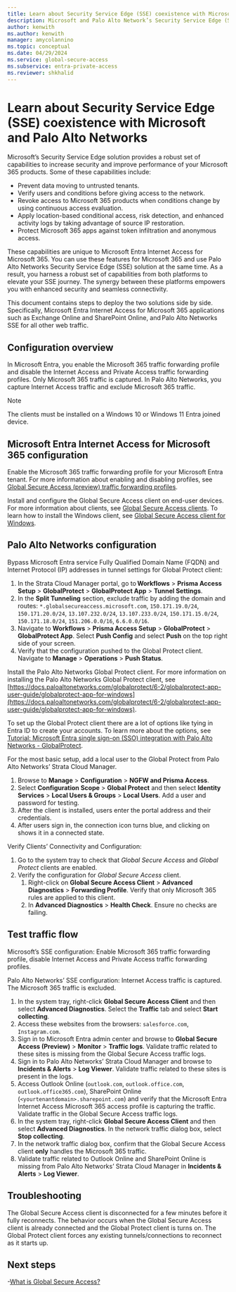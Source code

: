```yaml
---
title: Learn about Security Service Edge (SSE) coexistence with Microsoft and Palo Alto Networks.
description: Microsoft and Palo Alto Network’s Security Service Edge (SSE) coexistence solution guide.
author: kenwith
ms.author: kenwith
manager: amycolannino
ms.topic: conceptual
ms.date: 04/29/2024
ms.service: global-secure-access
ms.subservice: entra-private-access 
ms.reviewer: shkhalid
---
```


# Learn about Security Service Edge (SSE) coexistence with Microsoft and Palo Alto Networks

Microsoft’s Security Service Edge solution provides a robust set of capabilities to increase security and improve performance of your Microsoft 365 products. Some of these capabilities include: 

- Prevent data moving to untrusted tenants.
- Verify users and conditions before giving access to the network.
- Revoke access to Microsoft 365 products when conditions change by using continuous access evaluation.
- Apply location-based conditional access, risk detection, and enhanced activity logs by taking advantage of source IP restoration.
- Protect Microsoft 365 apps against token infiltration and anonymous access.

These capabilities are unique to Microsoft Entra Internet Access for Microsoft 365. You can use these features for Microsoft 365 and use Palo Alto Networks Security Service Edge (SSE) solution at the same time. As a result, you harness a robust set of capabilities from both platforms to elevate your SSE journey. The synergy between these platforms empowers you with enhanced security and seamless connectivity. 

This document contains steps to deploy the two solutions side by side. Specifically, Microsoft Entra Internet Access for Microsoft 365 applications such as Exchange Online and SharePoint Online, and Palo Alto Networks SSE for all other web traffic.
 
## Configuration overview

In Microsoft Entra, you enable the Microsoft 365 traffic forwarding profile and disable the Internet Access and Private Access traffic forwarding profiles. Only Microsoft 365 traffic is captured. In Palo Alto Networks, you capture Internet Access traffic and exclude Microsoft 365 traffic.

> [!NOTE]
> The clients must be installed on a Windows 10 or Windows 11 Entra joined device.

## Microsoft Entra Internet Access for Microsoft 365 configuration

Enable the Microsoft 365 traffic forwarding profile for your Microsoft Entra tenant. For more information about enabling and disabling profiles, see [Global Secure Access (preview) traffic forwarding profiles](concept-traffic-forwarding.md).

Install and configure the Global Secure Access client on end-user devices. For more information about clients, see [Global Secure Access clients](concept-clients.md). To learn how to install the Windows client, see [Global Secure Access client for Windows](how-to-install-windows-client.md).

## Palo Alto Networks configuration

Bypass Microsoft Entra service Fully Qualified Domain Name (FQDN) and Internet Protocol (IP) addresses in tunnel settings for Global Protect client: 

1. In the Strata Cloud Manager portal, go to **Workflows** > **Prisma Access Setup** > **GlobalProtect** > **GlobalProtect App** > **Tunnel Settings**. 
1. In the **Split Tunneling** section, exclude traffic by adding the domain and routes: `*.globalsecureaccess.microsoft.com`, `150.171.19.0/24`, `150.171.20.0/24`, `13.107.232.0/24`, `13.107.233.0/24`, `150.171.15.0/24`, `150.171.18.0/24`, `151.206.0.0/16`, `6.6.0.0/16`. 
1. Navigate to **Workflows** > **Prisma Access Setup** > **GlobalProtect** > **GlobalProtect App**. Select **Push Config** and select **Push** on the top right side of your screen. 
1. Verify that the configuration pushed to the Global Protect client. Navigate to **Manage** > **Operations** > **Push Status**. 

Install the Palo Alto Networks Global Protect client. For more information on installing the Palo Alto Networks Global Protect client, see [https://docs.paloaltonetworks.com/globalprotect/6-2/globalprotect-app-user-guide/globalprotect-app-for-windows](https://docs.paloaltonetworks.com/globalprotect/6-2/globalprotect-app-user-guide/globalprotect-app-for-windows).

To set up the Global Protect client there are a lot of options like tying in Entra ID to create your accounts. To learn more about the options, see [Tutorial: Microsoft Entra single sign-on (SSO) integration with Palo Alto Networks - GlobalProtect](..//identity/saas-apps/palo-alto-networks-globalprotect-tutorial.md).

For the most basic setup, add a local user to the Global Protect from Palo Alto Networks’ Strata Cloud Manager. 

1. Browse to **Manage** > **Configuration** > **NGFW and Prisma Access**.  
1. Select **Configuration Scope** > **Global Protect** and then select **Identity Services** > **Local Users & Groups** > **Local Users**. Add a user and password for testing. 
1. After the client is installed, users enter the portal address and their credentials.  
1. After users sign in, the connection icon turns blue, and clicking on shows it in a connected state. 

Verify Clients’ Connectivity and Configuration: 
1. Go to the system tray to check that *Global Secure Access* and *Global Protect* clients are enabled.  
1. Verify the configuration for *Global Secure Access* client.
    1. Right-click on **Global Secure Access Client** > **Advanced Diagnostics** > **Forwarding Profile**. Verify that only Microsoft 365 rules are applied to this client. 
    1. In **Advanced Diagnostics** > **Health Check**. Ensure no checks are failing.

## Test traffic flow
Microsoft’s SSE configuration: Enable Microsoft 365 traffic forwarding profile, disable Internet Access and Private Access traffic forwarding profiles.


Palo Alto Networks’ SSE configuration: Internet Access traffic is captured. The Microsoft 365 traffic is excluded. 
1. In the system tray, right-click **Global Secure Access Client** and then select **Advanced Diagnostics**. Select the **Traffic** tab and select **Start collecting**. 
1. Access these websites from the browsers: `salesforce.com`, `Instagram.com`.
1. Sign in to Microsoft Entra admin center and browse to **Global Secure Access (Preview)** > **Monitor** > **Traffic logs**. Validate traffic related to these sites is missing from the Global Secure Access traffic logs. 
1. Sign in to Palo Alto Networks’ Strata Cloud Manager and browse to **Incidents & Alerts** > **Log Viewer**. Validate traffic related to these sites is present in the logs. 
1. Access Outlook Online (`outlook.com`, `outlook.office.com`, `outlook.office365.com`), SharePoint Online (`<yourtenantdomain>.sharepoint.com`) and verify that the Microsoft Entra Internet Access Microsoft 365 access profile is capturing the traffic. Validate traffic in the Global Secure Access traffic logs. 
1. In the system tray, right-click **Global Secure Access Client** and then select **Advanced Diagnostics**. In the network traffic dialog box, select **Stop collecting**.
1. In the network traffic dialog box, confirm that the Global Secure Access client **only** handles the Microsoft 365 traffic.
1. Validate traffic related to Outlook Online and SharePoint Online is missing from Palo Alto Networks’ Strata Cloud Manager in **Incidents & Alerts** > **Log Viewer**. 

## Troubleshooting
The Global Secure Access client is disconnected for a few minutes before it fully reconnects. The behavior occurs when the Global Secure Access client is already connected and the Global Protect client is turns on. The Global Protect client forces any existing tunnels/connections to reconnect as it starts up.

## Next steps

-[What is Global Secure Access?](overview-what-is-global-secure-access.md)
